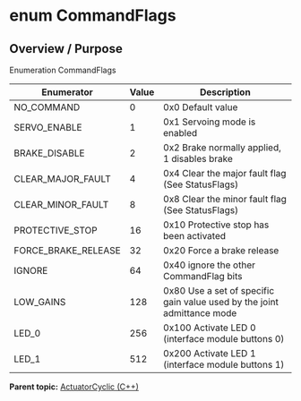 # enum CommandFlags

## Overview / Purpose

Enumeration CommandFlags

|Enumerator|Value|Description|
|----------|-----|-----------|
|NO\_COMMAND|0|0x0 Default value|
|SERVO\_ENABLE|1|0x1 Servoing mode is enabled|
|BRAKE\_DISABLE|2|0x2 Brake normally applied, 1 disables brake|
|CLEAR\_MAJOR\_FAULT|4|0x4 Clear the major fault flag \(See StatusFlags\)|
|CLEAR\_MINOR\_FAULT|8|0x8 Clear the minor fault flag \(See StatusFlags\)|
|PROTECTIVE\_STOP|16|0x10 Protective stop has been activated|
|FORCE\_BRAKE\_RELEASE|32|0x20 Force a brake release|
|IGNORE|64|0x40 ignore the other CommandFlag bits|
|LOW\_GAINS|128|0x80 Use a set of specific gain value used by the joint admittance mode|
|LED\_0|256|0x100 Activate LED 0 \(interface module buttons 0\)|
|LED\_1|512|0x200 Activate LED 1 \(interface module buttons 1\)|

**Parent topic:** [ActuatorCyclic \(C++\)](../../summary_pages/ActuatorCyclic.md)

